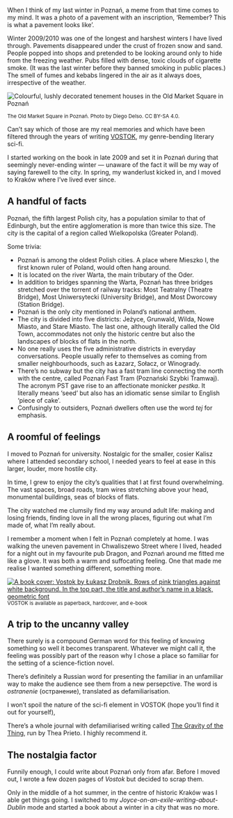 When I think of my last winter in Poznań, a meme from that time comes to my mind. It was a photo of a pavement with an inscription, ‘Remember? This is what a pavement looks like’.

Winter 2009/2010 was one of the longest and harshest winters I have lived through. Pavements disappeared under the crust of frozen snow and sand. People popped into shops and pretended to be looking around only to hide from the freezing weather. Pubs filled with dense, toxic clouds of cigarette smoke. (It was the last winter before they banned smoking in public places.) The smell of fumes and kebabs lingered in the air as it always does, irrespective of the weather.

![Colourful, lushly decorated tenement houses in the Old Market Square in Poznań](poznan-old-market-square.jpg)

<sup>The Old Market Square in Poznań. Photo by Diego Delso. CC BY-SA 4.0.</sup>

Can’t say which of those are my real memories and which have been filtered through the years of writing [VOSTOK](https://www.vraeydamedia.ca/shop/x55ht1b0h70i3bwv9qismih2f6b5nk), my genre-bending literary sci-fi.

I started working on the book in late 2009 and set it in Poznań during that seemingly never-ending winter — unaware of the fact it will be my way of saying farewell to the city. In spring, my wanderlust kicked in, and I moved to Kraków where I’ve lived ever since.

## A handful of facts

Poznań, the fifth largest Polish city, has a population similar to that of Edinburgh, but the entire agglomeration is more than twice this size. The city is the capital of a region called Wielkopolska (Greater Poland).

Some trivia:

- Poznań is among the oldest Polish cities. A place where Mieszko I, the first known ruler of Poland, would often hang around.
- It is located on the river Warta, the main tributary of the Oder.
- In addition to bridges spanning the Warta, Poznań has three bridges stretched over the torrent of railway tracks: Most Teatralny (Theatre Bridge), Most Uniwersytecki (University Bridge), and Most Dworcowy (Station Bridge).
- Poznań is the only city mentioned in Poland’s national anthem.
- The city is divided into five districts: Jeżyce, Grunwald, Wilda, Nowe Miasto, and Stare Miasto. The last one, although literally called the Old Town, accommodates not only the historic centre but also the landscapes of blocks of flats in the north.
- No one really uses the five administrative districts in everyday conversations. People usually refer to themselves as coming from smaller neighbourhoods, such as Łazarz, Sołacz, or Winogrady.
- There’s no subway but the city has a fast tram line connecting the north with the centre, called Poznań Fast Tram (Poznański Szybki Tramwaj). The acronym PST gave rise to an affectionate monicker *pestka*. It literally means ‘seed’ but also has an idiomatic sense similar to English ‘piece of cake’.
- Confusingly to outsiders, Poznań dwellers often use the word *tej* for emphasis.

## A roomful of feelings

I moved to Poznań for university. Nostalgic for the smaller, cosier Kalisz where I attended secondary school, I needed years to feel at ease in this larger, louder, more hostile city.

In time, I grew to enjoy the city’s qualities that I at first found overwhelming. The vast spaces, broad roads,  tram wires stretching above your head, monumental buildings, seas of blocks of flats.

The city watched me clumsily find my way around adult life: making and losing friends, finding love in all the wrong places, figuring out what I’m made of, what I’m really about. 

I remember a moment when I felt in Poznań completely at home. I was walking the uneven pavement in Chwaliszewo Street where I lived, headed for a night out in my favourite pub Dragon, and Poznań around me fitted me like a glove. It was both a warm and suffocating feeling. One that made me realise I wanted something different, something more.

[<img src="vostok-cover.jpg" alt="A book cover: Vostok by Łukasz Drobnik. Rows of pink triangles against white background. In the top part, the title and author’s name in a black, geometric font">](https://www.vraeydamedia.ca/shop/x55ht1b0h70i3bwv9qismih2f6b5nk)
<sup>VOSTOK is available as paperback, hardcover, and e-book</sup>

## A trip to the uncanny valley

There surely is a compound German word for this feeling of knowing something so well it becomes transparent. Whatever we might call it, the feeling was possibly part of the reason why I chose a place so familiar for the setting of a science-fiction novel.

There’s definitely a Russian word for presenting the familiar in an unfamiliar way to make the audience see them from a new persepctive. The word is *ostranenie* (остранение), translated as defamiliarisation.

I won’t spoil the nature of the sci-fi element in VOSTOK (hope you’ll find it out for yourself),



There’s a whole journal with defamiliarised writing called [The Gravity of the Thing](http://thegravityofthething.com/), run by Thea Prieto. I highly recommend it.

## The nostalgia factor

Funnily enough, I could write about Poznań only from afar. Before I moved out, I wrote a few dozen pages of *Vostok* but decided to scrap them.

Only in the middle of a hot summer, in the centre of historic Kraków was I able get things going. I switched  to my *Joyce-on-an-exile-writing-about-Dublin* mode and started a book about a winter in a city that was no more.

